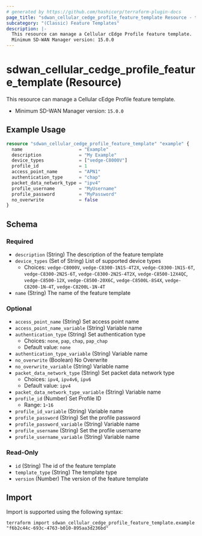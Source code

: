 ```yaml
---
# generated by https://github.com/hashicorp/terraform-plugin-docs
page_title: "sdwan_cellular_cedge_profile_feature_template Resource - terraform-provider-sdwan"
subcategory: "(Classic) Feature Templates"
description: |-
  This resource can manage a Cellular cEdge Profile feature template.
  Minimum SD-WAN Manager version: 15.0.0
---
```


# sdwan_cellular_cedge_profile_feature_template (Resource)

This resource can manage a Cellular cEdge Profile feature template.
  - Minimum SD-WAN Manager version: `15.0.0`

## Example Usage

```terraform
resource "sdwan_cellular_cedge_profile_feature_template" "example" {
  name                     = "Example"
  description              = "My Example"
  device_types             = ["vedge-C8000V"]
  profile_id               = 1
  access_point_name        = "APN1"
  authentication_type      = "chap"
  packet_data_network_type = "ipv4"
  profile_username         = "MyUsername"
  profile_password         = "MyPassword"
  no_overwrite             = false
}
```

<!-- schema generated by tfplugindocs -->
## Schema

### Required

- `description` (String) The description of the feature template
- `device_types` (Set of String) List of supported device types
  - Choices: `vedge-C8000V`, `vedge-C8300-1N1S-4T2X`, `vedge-C8300-1N1S-6T`, `vedge-C8300-2N2S-6T`, `vedge-C8300-2N2S-4T2X`, `vedge-C8500-12X4QC`, `vedge-C8500-12X`, `vedge-C8500-20X6C`, `vedge-C8500L-8S4X`, `vedge-C8200-1N-4T`, `vedge-C8200L-1N-4T`
- `name` (String) The name of the feature template

### Optional

- `access_point_name` (String) Set access point name
- `access_point_name_variable` (String) Variable name
- `authentication_type` (String) Set authentication type
  - Choices: `none`, `pap`, `chap`, `pap_chap`
  - Default value: `none`
- `authentication_type_variable` (String) Variable name
- `no_overwrite` (Boolean) No Overwrite
- `no_overwrite_variable` (String) Variable name
- `packet_data_network_type` (String) Set packet data network type
  - Choices: `ipv4`, `ipv4v6`, `ipv6`
  - Default value: `ipv4`
- `packet_data_network_type_variable` (String) Variable name
- `profile_id` (Number) Set Profile ID
  - Range: `1`-`16`
- `profile_id_variable` (String) Variable name
- `profile_password` (String) Set the profile password
- `profile_password_variable` (String) Variable name
- `profile_username` (String) Set the profile username
- `profile_username_variable` (String) Variable name

### Read-Only

- `id` (String) The id of the feature template
- `template_type` (String) The template type
- `version` (Number) The version of the feature template

## Import

Import is supported using the following syntax:

```shell
terraform import sdwan_cellular_cedge_profile_feature_template.example "f6b2c44c-693c-4763-b010-895aa3d236bd"
```
